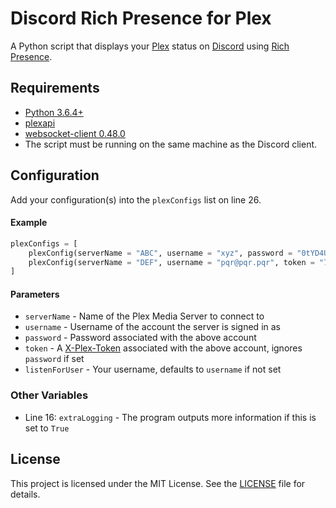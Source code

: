 # Discord Rich Presence for Plex

A Python script that displays your [Plex](https://www.plex.tv) status on [Discord](https://discordapp.com) using [Rich Presence](https://discordapp.com/developers/docs/rich-presence/how-to).

## Requirements

* [Python 3.6.4+](https://www.python.org/downloads)
* [plexapi](https://github.com/pkkid/python-plexapi)
* [websocket-client 0.48.0](https://github.com/websocket-client/websocket-client)
* The script must be running on the same machine as the Discord client.

## Configuration

Add your configuration(s) into the `plexConfigs` list on line 26.

#### Example

```python
plexConfigs = [
	plexConfig(serverName = "ABC", username = "xyz", password = "0tYD4UIC4Tb8X0nt"),
	plexConfig(serverName = "DEF", username = "pqr@pqr.pqr", token = "70iU3GZrI54S76Tn", listenForUser = "xyz")
]
```

#### Parameters

* `serverName` - Name of the Plex Media Server to connect to
* `username` - Username of the account the server is signed in as
* `password` - Password associated with the above account
* `token` - A [X-Plex-Token](https://support.plex.tv/articles/204059436-finding-an-authentication-token-x-plex-token) associated with the above account, ignores `password` if set
* `listenForUser` - Your username, defaults to `username` if not set

### Other Variables

* Line 16: `extraLogging` - The program outputs more information if this is set to `True`

## License

This project is licensed under the MIT License. See the [LICENSE](https://github.com/Phineas05/discord-rich-presence-plex/blob/master/LICENSE) file for details.
